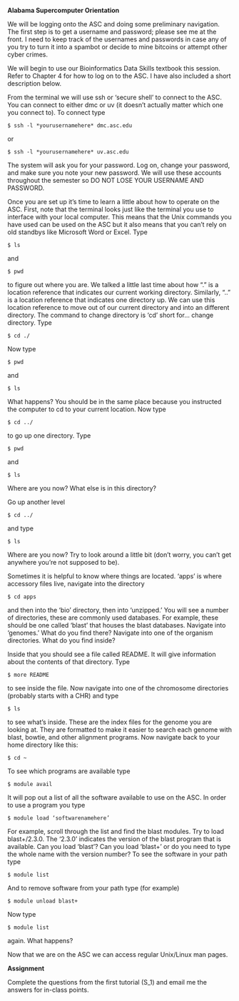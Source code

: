**Alabama Supercomputer Orientation**

We will be logging onto the ASC and doing some preliminary navigation. The first step is to get a username and password; please see me at the front. I need to keep track of the usernames and passwords in case any of you try to turn it into a spambot or decide to mine bitcoins or attempt other cyber crimes. 

We will begin to use our Bioinformatics Data Skills textbook this session. Refer to Chapter 4 for how to log on to the ASC. I have also included a short description below.

From the terminal we will use ssh or ‘secure shell’ to connect to the ASC. You can connect to either dmc or uv (it doesn’t actually matter which one you connect to). To connect type

    $ ssh -l *yourusernamehere* dmc.asc.edu

or 

    $ ssh -l *yourusernamehere* uv.asc.edu

The system will ask you for your password. Log on, change your password, and make sure you note your new password. We will use these accounts throughout the semester so DO NOT LOSE YOUR USERNAME AND PASSWORD. 

Once you are set up it’s time to learn a little about how to operate on the ASC. First, note that the terminal looks just like the terminal you use to interface with your local computer. This means that the Unix commands you have used can be used on the ASC but it also means that you can’t rely on old standbys like Microsoft Word or Excel. Type

    $ ls

and 

    $ pwd

to figure out where you are. We talked a little last time about how “.” is a location reference that indicates our current working directory. Similarly, “..” is a location reference that indicates one directory up. We can use this location reference to move out of our current directory and into an different directory. The command to change directory is ‘cd’ short for… change directory. Type

    $ cd ./

Now type 

    $ pwd

and 

    $ ls

What happens? You should be in the same place because you instructed the computer to cd to your current location. Now type

    $ cd ../

to go up one directory. Type

    $ pwd

and

    $ ls

Where are you now? What else is in this directory?

Go up another level

    $ cd ../

and type 

    $ ls

Where are you now? Try to look around a little bit (don’t worry, you can’t get anywhere you’re not supposed to be).

Sometimes it is helpful to know where things are located. ‘apps’ is where accessory files live, navigate into the directory

    $ cd apps

and then into the ‘bio’ directory, then into ‘unzipped.’ You will see a number of directories, these are commonly used databases. For example, these should be one called ‘blast’ that houses the blast databases. Navigate into ‘genomes.’ What do you find there? Navigate into one of the organism directories. What do you find inside? 

Inside that you should see a file called README. It will give information about the contents of that directory. Type

    $ more README

to see inside the file. Now navigate into one of the chromosome directories (probably starts with a CHR) and type

    $ ls

to see what’s inside. These are the index files for the genome you are looking at. They are formatted to make it easier to search each genome with blast, bowtie, and other alignment programs. Now navigate back to your home directory like this:

    $ cd ~

To see which programs are available type

    $ module avail

It will pop out a list of all the software available to use on the ASC. In order to use a program you type 

    $ module load ‘softwarenamehere’

For example, scroll through the list and find the blast modules. Try to load blast+/2.3.0. The ‘2.3.0’ indicates the version of the blast program that is available. Can you load ‘blast’? Can you load ‘blast+’ or do you need to type the whole name with the version number? To see the software in your path type

    $ module list

And to remove software from your path type (for example)

    $ module unload blast+

Now type 

    $ module list

again. What happens?

Now that we are on the ASC we can access regular Unix/Linux man pages. 

**Assignment**

Complete the questions from the first tutorial (S_1) and email me the answers for in-class points. 



